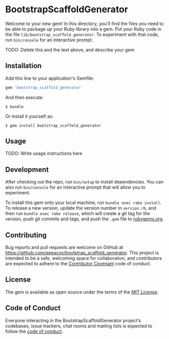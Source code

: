 # BootstrapScaffoldGenerator

Welcome to your new gem! In this directory, you'll find the files you need to be able to package up your Ruby library into a gem. Put your Ruby code in the file `lib/bootstrap_scaffold_generator`. To experiment with that code, run `bin/console` for an interactive prompt.

TODO: Delete this and the text above, and describe your gem

## Installation

Add this line to your application's Gemfile:

```ruby
gem 'bootstrap_scaffold_generator'
```

And then execute:

    $ bundle

Or install it yourself as:

    $ gem install bootstrap_scaffold_generator

## Usage

TODO: Write usage instructions here

## Development

After checking out the repo, run `bin/setup` to install dependencies. You can also run `bin/console` for an interactive prompt that will allow you to experiment.

To install this gem onto your local machine, run `bundle exec rake install`. To release a new version, update the version number in `version.rb`, and then run `bundle exec rake release`, which will create a git tag for the version, push git commits and tags, and push the `.gem` file to [rubygems.org](https://rubygems.org).

## Contributing

Bug reports and pull requests are welcome on GitHub at https://github.com/apeacox/bootstrap_scaffold_generator. This project is intended to be a safe, welcoming space for collaboration, and contributors are expected to adhere to the [Contributor Covenant](http://contributor-covenant.org) code of conduct.

## License

The gem is available as open source under the terms of the [MIT License](https://opensource.org/licenses/MIT).

## Code of Conduct

Everyone interacting in the BootstrapScaffoldGenerator project’s codebases, issue trackers, chat rooms and mailing lists is expected to follow the [code of conduct](https://github.com/apeacox/bootstrap_scaffold_generator/blob/master/CODE_OF_CONDUCT.md).
